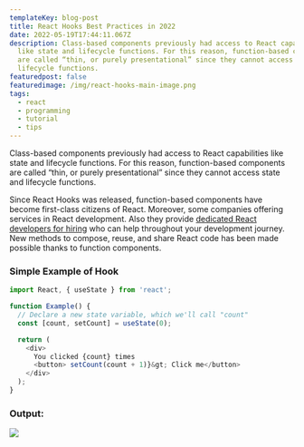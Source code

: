 ```yaml
---
templateKey: blog-post
title: React Hooks Best Practices in 2022
date: 2022-05-19T17:44:11.067Z
description: Class-based components previously had access to React capabilities
  like state and lifecycle functions. For this reason, function-based components
  are called “thin, or purely presentational” since they cannot access state and
  lifecycle functions.
featuredpost: false
featuredimage: /img/react-hooks-main-image.png
tags:
  - react
  - programming
  - tutorial
  - tips
---
```


Class-based components previously had access to React capabilities like state and lifecycle functions. For this reason, function-based components are called “thin, or purely presentational” since they cannot access state and lifecycle functions.

Since React Hooks was released, function-based components have become first-class citizens of React. Moreover, some companies offering services in React development. Also they provide [dedicated React developers for hiring](https://bosctechlabs.com/hire-react-developer/) who can help throughout your development journey. New methods to compose, reuse, and share React code has been made possible thanks to function components.

### Simple Example of Hook

```javascript
import React, { useState } from 'react';

function Example() {
  // Declare a new state variable, which we'll call "count"
  const [count, setCount] = useState(0);

  return (
    <div>
      You clicked {count} times
      <button> setCount(count + 1)}&gt; Click me</button>
    </div>
  );
}
```

### Output:

![](https://res.cloudinary.com/practicaldev/image/fetch/s--cw4rxkOt--/c_limit%2Cf_auto%2Cfl_progressive%2Cq_auto%2Cw_880/https://dev-to-uploads.s3.amazonaws.com/uploads/articles/tp4z5q4p1fotw8h4mc8q.png)
